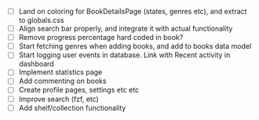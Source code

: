 - [ ] Land on coloring for BookDetailsPage (states, genres etc), and extract to globals.css
- [ ] Align search bar properly, and integrate it with actual functionality
- [ ] Remove progress percentage hard coded in book?
- [ ] Start fetching genres when adding books, and add to books data model
- [ ] Start logging user events in database. Link with Recent activity in dashboard
- [ ] Implement statistics page
- [ ] Add commenting on books
- [ ] Create profile pages, settings etc etc
- [ ] Improve search (fzf, etc)
- [ ] Add shelf/collection functionality